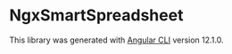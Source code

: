 # NgxSmartSpreadsheet

This library was generated with [Angular CLI](https://github.com/angular/angular-cli) version 12.1.0.

